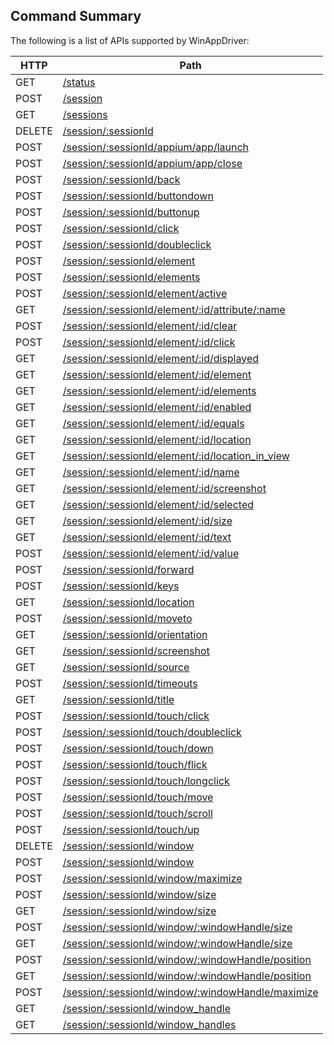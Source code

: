 ## Command Summary

The following is a list of APIs supported by WinAppDriver:

| HTTP   	| Path                                                                              	|
|--------	|-----------------------------------------------------------------------------------	|
| GET    	| [/status                                           ](./../Tests/WebDriverAPI/Status.cs)                 	|
| POST   	| [/session                                          ](./../Tests/WebDriverAPI/Session.cs)                	|
| GET    	| [/sessions                                         ](./../Tests/WebDriverAPI/Sessions.cs)               	|
| DELETE 	| [/session/:sessionId                               ](./../Tests/WebDriverAPI/Session.cs)                	|
| POST   	| [/session/:sessionId/appium/app/launch             ](./../Tests/WebDriverAPI/AppiumAppClose.cs)         	|
| POST   	| [/session/:sessionId/appium/app/close              ](./../Tests/WebDriverAPI/AppiumAppLaunch.cs)        	|
| POST   	| [/session/:sessionId/back                          ](./../Tests/WebDriverAPI/Back.cs)                   	|
| POST   	| [/session/:sessionId/buttondown                    ](./../Tests/WebDriverAPI/Mouse.cs)                  	|
| POST   	| [/session/:sessionId/buttonup                      ](./../Tests/WebDriverAPI/Mouse.cs)                  	|
| POST   	| [/session/:sessionId/click                         ](./../Tests/WebDriverAPI/Mouse.cs)                  	|
| POST   	| [/session/:sessionId/doubleclick                   ](./../Tests/WebDriverAPI/Mouse.cs)                  	|
| POST   	| [/session/:sessionId/element                       ](./../Tests/WebDriverAPI/Element.cs)                	|
| POST   	| [/session/:sessionId/elements                      ](./../Tests/WebDriverAPI/Elements.cs)               	|
| POST   	| [/session/:sessionId/element/active                ](./../Tests/WebDriverAPI/ElementActive.cs)          	|
| GET    	| [/session/:sessionId/element/:id/attribute/:name   ](./../Tests/WebDriverAPI/ElementAttribute.cs)       	|
| POST   	| [/session/:sessionId/element/:id/clear             ](./../Tests/WebDriverAPI/ElementClear.cs)           	|
| POST   	| [/session/:sessionId/element/:id/click             ](./../Tests/WebDriverAPI/ElementClick.cs)           	|
| GET    	| [/session/:sessionId/element/:id/displayed         ](./../Tests/WebDriverAPI/ElementDisplayed.cs)       	|
| GET    	| [/session/:sessionId/element/:id/element           ](./../Tests/WebDriverAPI/ElementElement.cs)         	|
| GET    	| [/session/:sessionId/element/:id/elements          ](./../Tests/WebDriverAPI/ElementElements.cs)        	|
| GET    	| [/session/:sessionId/element/:id/enabled           ](./../Tests/WebDriverAPI/ElementEnabled.cs)         	|
| GET    	| [/session/:sessionId/element/:id/equals            ](./../Tests/WebDriverAPI/ElementEquals.cs)          	|
| GET    	| [/session/:sessionId/element/:id/location          ](./../Tests/WebDriverAPI/ElementLocation.cs)        	|
| GET    	| [/session/:sessionId/element/:id/location_in_view  ](./../Tests/WebDriverAPI/ElementLocationInView.cs)  	|
| GET    	| [/session/:sessionId/element/:id/name              ](./../Tests/WebDriverAPI/ElementName.cs)            	|
| GET    	| [/session/:sessionId/element/:id/screenshot        ](./../Tests/WebDriverAPI/Screenshot.cs)             	|
| GET    	| [/session/:sessionId/element/:id/selected          ](./../Tests/WebDriverAPI/ElementSelected.cs)        	|
| GET    	| [/session/:sessionId/element/:id/size              ](./../Tests/WebDriverAPI/ElementSize.cs)            	|
| GET    	| [/session/:sessionId/element/:id/text              ](./../Tests/WebDriverAPI/ElementText.cs)            	|
| POST   	| [/session/:sessionId/element/:id/value             ](./../Tests/WebDriverAPI/ElementSendKeys.cs)        	|
| POST   	| [/session/:sessionId/forward                       ](./../Tests/WebDriverAPI/Forward.cs)                	|
| POST   	| [/session/:sessionId/keys                          ](./../Tests/WebDriverAPI/SendKeys.cs)               	|
| GET    	| [/session/:sessionId/location                      ](./../Tests/WebDriverAPI/Location.cs)               	|
| POST   	| [/session/:sessionId/moveto                        ](./../Tests/WebDriverAPI/Mouse.cs)                  	|
| GET    	| [/session/:sessionId/orientation                   ](./../Tests/WebDriverAPI/Orientation.cs)            	|
| GET    	| [/session/:sessionId/screenshot                    ](./../Tests/WebDriverAPI/Screenshot.cs)             	|
| GET    	| [/session/:sessionId/source                        ](./../Tests/WebDriverAPI/Source.cs)                 	|
| POST   	| [/session/:sessionId/timeouts                      ](./../Tests/WebDriverAPI/Timeouts.cs)               	|
| GET    	| [/session/:sessionId/title                         ](./../Tests/WebDriverAPI/Title.cs)                  	|
| POST   	| [/session/:sessionId/touch/click                   ](./../Tests/WebDriverAPI/TouchClick.cs)             	|
| POST   	| [/session/:sessionId/touch/doubleclick             ](./../Tests/WebDriverAPI/TouchDoubleClick.cs)       	|
| POST   	| [/session/:sessionId/touch/down                    ](./../Tests/WebDriverAPI/TouchDownMoveUp.cs)        	|
| POST   	| [/session/:sessionId/touch/flick                   ](./../Tests/WebDriverAPI/TouchFlick.cs)             	|
| POST   	| [/session/:sessionId/touch/longclick               ](./../Tests/WebDriverAPI/TouchLongClick.cs)         	|
| POST   	| [/session/:sessionId/touch/move                    ](./../Tests/WebDriverAPI/TouchDownMoveUp.cs)        	|
| POST   	| [/session/:sessionId/touch/scroll                  ](./../Tests/WebDriverAPI/TouchScroll.cs)            	|
| POST   	| [/session/:sessionId/touch/up                      ](./../Tests/WebDriverAPI/TouchDownMoveUp.cs)        	|
| DELETE 	| [/session/:sessionId/window                        ](./../Tests/WebDriverAPI/Window.cs)                 	|
| POST   	| [/session/:sessionId/window                        ](./../Tests/WebDriverAPI/Window.cs)                 	|
| POST   	| [/session/:sessionId/window/maximize               ](./../Tests/WebDriverAPI/Window.cs)                 	|
| POST   	| [/session/:sessionId/window/size                   ](./../Tests/WebDriverAPI/Window.cs)                 	|
| GET    	| [/session/:sessionId/window/size                   ](./../Tests/WebDriverAPI/Window.cs)                 	|
| POST   	| [/session/:sessionId/window/:windowHandle/size     ](./../Tests/WebDriverAPI/Window.cs)                 	|
| GET    	| [/session/:sessionId/window/:windowHandle/size     ](./../Tests/WebDriverAPI/Window.cs)                 	|
| POST   	| [/session/:sessionId/window/:windowHandle/position ](./../Tests/WebDriverAPI/Window.cs)                 	|
| GET    	| [/session/:sessionId/window/:windowHandle/position ](./../Tests/WebDriverAPI/Window.cs)                 	|
| POST   	| [/session/:sessionId/window/:windowHandle/maximize ](./../Tests/WebDriverAPI/Window.cs)                 	|
| GET    	| [/session/:sessionId/window_handle                 ](./../Tests/WebDriverAPI/Window.cs)                 	|
| GET    	| [/session/:sessionId/window_handles                ](./../Tests/WebDriverAPI/Window.cs)                 	|
